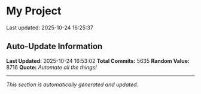 # My Project


Last updated: 2025-10-24 16:25:37










































































































































































































































































































































































































































































































































































































































































































































































































































































































































































































































































































































































































































































































































































































































































































































































































































































































































































































































































































































































































































































































































































































































































































































































































































































































































































































































































































































































































































































































































































































































































































































































































































































































































































































































































































































































































































































































































































































































































































































































































































































































































































































































































































































































































































































































































































































































































































































































































































































































































































































































































































































































































































































































































































































































































































































































































































































































































































































































































































































































































































































































































































































































































## Auto-Update Information

**Last Updated:** 2025-10-24 16:53:02
**Total Commits:** 5635
**Random Value:** 8716
**Quote:** _Automate all the things!_

---
_This section is automatically generated and updated._